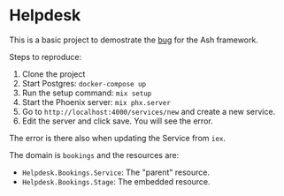 # Helpdesk

This is a basic project to demostrate the [bug](https://github.com/ash-project/ash/issues/1842) for the Ash framework.

Steps to reproduce:

1. Clone the project
2. Start Postgres: `docker-compose up`
3. Run the setup command: `mix setup`
4. Start the Phoenix server: `mix phx.server`
5. Go to `http://localhost:4000/services/new` and create a new service.
6. Edit the server and click save. You will see the error.

The error is there also when updating the Service from `iex`.

The domain is `bookings` and the resources are:

* `Helpdesk.Bookings.Service`: The "parent" resource.
* `Helpdesk.Bookings.Stage`: The embedded resource.
